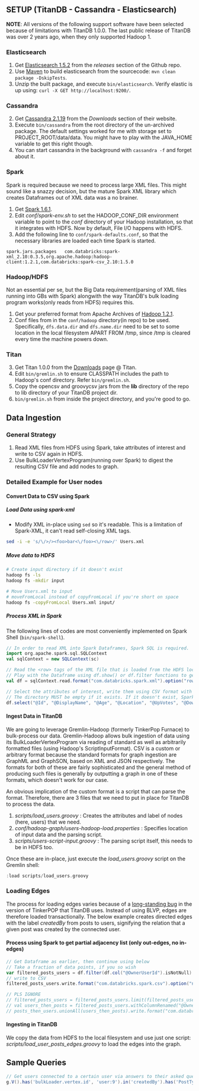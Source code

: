 ## SETUP (TitanDB - Cassandra - Elasticsearch)

__NOTE__: All versions of the following support software have been selected because of limitations with TitanDB 1.0.0. The last public release of TitanDB was over 2 years ago, when they only supported Hadoop 1.

### Elasticsearch
1. Get [Elasticsearch 1.5.2](https://github.com/elastic/elasticsearch/releases/tag/v1.5.2) from the _releases_ section of the Github repo.
2. Use [Maven](http://maven.apache.org) to build elasticsearch from the sourcecode: `mvn clean package -DskipTests`.
3. Unzip the built package, and execute `bin/elasticsearch`. Verify elastic is up using: `curl -X GET http://localhost:9200/`.

### Cassandra
2. Get [Cassandra 2.1.19](http://www.apache.org/dyn/closer.lua/cassandra/2.1.19/apache-cassandra-2.1.19-bin.tar.gz) from the  _Downloads_ section of their website.
2. Execute `bin/cassandra` from the root directory of the un-archived package. The default settings worked for me with storage set to PROJECT\_ROOT/data/data. You might have to play with the JAVA\_HOME variable to get this right though.
2. You can start cassandra in the background with `cassandra -f` and forget about it.

### Spark
Spark is required because we need to process large XML files. This might sound like a snazzy decision, but the mature Spark XML library which creates Dataframes out of XML data was a no brainer.
1. Get [Spark 1.6.1](https://d3kbcqa49mib13.cloudfront.net/spark-1.6.1-bin-hadoop1.tgz).
2. Edit _conf/spark-env.sh_ to set the HADOOP\_CONF\_DIR environment variable to point to the _conf_ directory of your Hadoop installation, so that it integrates with HDFS. Now by default, File I/O happens with HDFS.
3. Add the following line to `conf/spark-defaults.conf`, so that the necessary libraries are loaded each time Spark is started.
```
spark.jars.packages   com.databricks:spark-xml_2.10:0.3.5,org.apache.hadoop:hadoop-client:1.2.1,com.databricks:spark-csv_2.10:1.5.0
```

### Hadoop/HDFS
Not an essential per se, but the Big Data requirement(parsing of XML files running into GBs with Spark) alongwith the way TitanDB's bulk loading program works(only reads from HDFS) requires this.
1. Get your preferred format from Apache Archives of [Hadoop 1.2.1](https://archive.apache.org/dist/hadoop/common/hadoop-1.2.1/).
2. Conf files from in the `conf/hadoop` directory(in repo) to be used. Specifically, `dfs.data.dir` and `dfs.name.dir` need to be set to some location in the local filesystem APART FROM /tmp, since /tmp is cleared every time the machine powers down.

### Titan
3. Get Titan 1.0.0 from the [Downloads](https://github.com/thinkaurelius/titan/wiki/Downloads) page @ Titan.
4. Edit `bin/gremlin.sh` to ensure CLASSPATH includes the path to Hadoop's conf directory. Refer `bin/gremlin.sh`.
4. Copy the opencsv and groovycsv jars from the **lib** directory of the repo to lib directory of your TitanDB project dir.
4. `bin/gremlin.sh` from inside the project directory, and you're good to go.


## Data Ingestion

### General Strategy
1. Read XML files from HDFS using Spark, take attributes of interest and write to CSV again in HDFS.
2. Use BulkLoaderVertexProgram(running over Spark) to digest the resulting CSV file and add nodes to graph.

### Detailed Example for User nodes
#### Convert Data to CSV using Spark
##### Load Data using spark-xml
- Modify XML in-place using `sed` so it's readable. This is a limitation of Spark-XML, it can't read self-closing XML tags.
```sh
sed -i -e 's/\/>/><foo>bar<\/foo><\/row>/' Users.xml
```
##### Move data to HDFS
```sh
# Create input directory if it doesn't exist
hadoop fs -ls
hadoop fs -mkdir input

# Move Users.xml to input
# moveFromLocal instead of copyFromLocal if you're short on space
hadoop fs -copyFromLocal Users.xml input/
```
##### Process XML in Spark
The following lines of codes are most conveniently implemented on Spark Shell (`bin/spark-shell`).
```scala
// In order to read XML into Spark Dataframes, Spark SQL is required.
import org.apache.spark.sql.SQLContext
val sqlContext = new SQLContext(sc)

// Read the <row> tags of the XML file that is loaded from the HDFS location "input/Users.xml". The <row> tags could more appropriately have been <user> tags, but that's how the file is formatted.
// Play with the Dataframe using df.show() or df.filter functions to get a sense of what the data looks like.
val df = sqlContext.read.format("com.databricks.spark.xml").option("rowTag", "row").load("input/Users.xml")

// Select the attributes of interest, write them using CSV format with no header and NULLs formatted as empty strings and write to graph/nodes/users directory in HDFS.
// The directory MUST be empty if it exists. If it doesn't exist, Spark will create it.
df.select("@Id", "@DisplayName", "@Age", "@Location", "@UpVotes", "@DownVotes", "@Reputation").write.format("com.databricks.spark.csv").option("nullValue", "").save("output/users")
```

#### Ingest Data in TitanDB
We are going to leverage Gremlin-Hadoop (formerly TinkerPop Furnace) to bulk-process our data. Gremlin-Hadoop allows bulk ingestion of data using its BulkLoaderVertexProgram via reading of standard as well as arbitrarily formatted files (using Hadoop's ScriptInputFormat). CSV is a custom or arbitrary format because the standard formats for graph ingestion are GraphML and GraphSON, based on XML and JSON respectively. The formats for both of these are fairly sophisticated and the general method of producing such files is generally by outputting a graph in one of these formats, which doesn't work for our case.

An obvious implication of the custom format is a script that can parse the format. Therefore, there are 3 files that we need to put in place for TitanDB to process the data.
1. *scripts/load\_users.groovy* : Creates the attributes and label of nodes (here, users) that we need.
2. *conf/hadoop-graph/users-hadoop-load.properties* : Specifies location of input data and the parsing script.
3. *scripts/users-script-input.groovy* : The parsing script itself, this needs to be in HDFS too.

Once these are in-place, just execute the *load\_users.groovy* script on the Gremlin shell:
```groovy
:load scripts/load_users.groovy
```

### Loading Edges
The process for loading edges varies because of a [long-standing bug](https://issues.apache.org/jira/browse/TINKERPOP-432) in the version of TinkerPOP that TitanDB uses. Instead of using BLVP, edges are therefore loaded transactionally. The below example creates directed edges with the label _createdBy_ from posts to users, signifying the relation that a given post was created by the connected user.
#### Process using Spark to get partial adjacency list (only out-edges, no in-edges)
```scala
// Get Dataframe as earlier, then continue using below
// Take a fraction of data points, if you so wish
var filtered_posts_users = df.filter(df.col("@OwnerUserId").isNotNull).select("@Id", "@OwnerUserId").limit(100000)
// write to CSV
filtered_posts_users.write.format("com.databricks.spark.csv").option("nullValue", "").save("graph/edges/posts_owners")

// PLS IGNORE
// filtered_posts_users = filtered_posts_users.limit(filtered_posts_users.count() / 10)
// val users_then_posts = filtered_posts_users.withColumnRenamed("@OwnerUserId", "a").withColumn("b", lit(null: String)).withColumnRenamed("@Id", "c").select("a","b","c")
// posts_then_users.unionAll(users_then_posts).write.format("com.databricks.spark.csv").option("nullValue", "").save("graph/edges/posts_owners")
```
#### Ingesting in TitanDB
We copy the data from HDFS to the local filesystem and use just one script: *scripts/load_user_posts_edges.groovy* to load the edges into the graph.

## Sample Queries
```groovy
// Get users connected to a certain user via answers to their asked questions (includes duplicates)
g.V().has('bulkLoader.vertex.id', 'user:9').in('createdBy').has('PostTypeId', 1).in('answerTo').out('createdBy').values('DisplayName')
```
